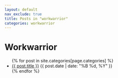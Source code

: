 ```yaml
---
layout: default
nav_exclude: true
title: Posts in "workwarrior"
categories: workwarrior
---
```


<h1>Workwarrior</h1>
<ul>
  {% for post in site.categories[page.categories] %}
    <li>
      <a href="{{ post.url | relative_url }}">{{ post.title }}</a>
      <span>{{ post.date | date: "%B %d, %Y" }}</span>
    </li>
  {% endfor %}
</ul>
